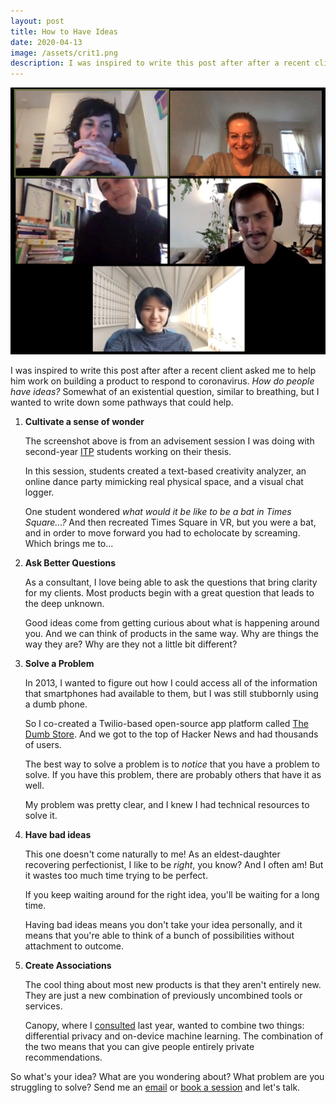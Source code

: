 ```yaml
---
layout: post
title: How to Have Ideas
date: 2020-04-13
image: /assets/crit1.png
description: I was inspired to write this post after after a recent client asked me to help him work on building a product to respond to coronavirus. How do people have ideas?
---
```

<img src="/assets/crit1.png" alt="crit" >

I was inspired to write this post after after a recent client asked me to help him work on building a product to respond to coronavirus. _How do people have ideas?_ Somewhat of an existential question, similar to breathing, but I wanted to write down some pathways that could help.

1. **Cultivate a sense of wonder** 
	
	The screenshot above is from an advisement session I was doing with second-year [ITP](https://itp.nyu.edu/) students working on their thesis. 

	In this session, students created a text-based creativity analyzer, an online dance party mimicking real physical space, and a visual chat logger. 

	One student wondered _what would it be like to be a bat in Times Square...?_ And then recreated Times Square in VR, but you were a bat, and in order to move forward you had to echolocate by screaming. Which brings me to...

2. **Ask Better Questions** 
	
	As a consultant, I love being able to ask the questions that bring clarity for my clients. Most products begin with a great question that leads to the deep unknown.

	Good ideas come from getting curious about what is happening around you. And we can think of products in the same way. Why are things the way they are? Why are they not a little bit different? 

3. **Solve a Problem** 

	In 2013, I wanted to figure out how I could access all of the information that smartphones had available to them, but I was still stubbornly using a dumb phone.  

	So I co-created a Twilio-based open-source app platform called [The Dumb Store](https://web.archive.org/web/20170418022743/http://www.dumbsto.re/apps). And we got to the top of Hacker News and had thousands of users. 

	The best way to solve a problem is to _notice_ that you have a problem to solve. If you have this problem, there are probably others that have it as well. 

	My problem was pretty clear, and I knew I had technical resources to solve it. 

4. **Have bad ideas**

	This one doesn't come naturally to me! As an eldest-daughter recovering perfectionist, I like to be _right_, you know? And I often am! But it wastes too much time trying to be perfect. 

	If you keep waiting around for the right idea, you'll be waiting for a long time. 

	Having bad ideas means you don't take your idea personally, and it means that you're able to think of a bunch of possibilities without attachment to outcome. 

5. **Create Associations**

	The cool thing about most new products is that they aren't entirely new. They are just a new combination of previously uncombined tools or services. 

	Canopy, where I [consulted](https://canopy.cr/post/why-is-big-tech-pivoting-on-privacy) last year, wanted to combine two things: differential privacy and on-device machine learning. The combination of the two means that you can give people entirely private recommendations. 


So what's your idea? What are you wondering about? What problem are you struggling to solve? Send me an [email](mailto:hi@irlresear.ch) or [book a session](/contact) and let's talk. 




